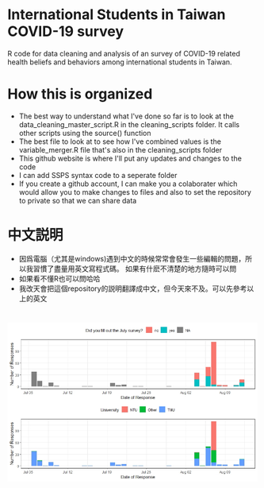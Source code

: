 # International Students in Taiwan COVID-19 survey
R code for data cleaning and analysis of an survey of COVID-19 related health beliefs and behaviors among international students in Taiwan. 

# How this is organized
- The best way to understand what I've done so far is to look at the data_cleaning_master_script.R in the cleaning_scripts folder. It calls other scripts using the source() function
- The best file to look at to see how I've combined values is the variable_merger.R file that's also in the cleaning_scripts folder
- This github website is where I'll put any updates and changes to the code
- I can add SSPS syntax code to a seperate folder
- If you create a github account, I can make you a colaborater which would allow you to make changes to files and also to set the repository to private so that we can share data

# 中文説明
- 因爲電腦（尤其是windows)遇到中文的時候常常會發生一些編輯的問題，所以我習慣了盡量用英文寫程式碼。 如果有什麽不清楚的地方隨時可以問
- 如果看不懂R也可以問哈哈
- 我改天會把這個repository的説明翻譯成中文，但今天來不及。可以先參考以上的英文




# 
<img src="https://github.com/Russell-Shean/int_students_covid_survey/raw/main/figures/responseplot1.jpeg"/>

